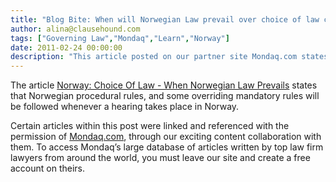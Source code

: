 ```yaml
---
title: "Blog Bite: When will Norwegian Law prevail over choice of law clauses?"
author: alina@clausehound.com
tags: ["Governing Law","Mondaq","Learn","Norway"]
date: 2011-02-24 00:00:00
description: "This article posted on our partner site Mondaq.com states that Norwegian procedural rules, and some overriding mandatory rules will be followed whenever a hearing takes place in Norway."
---
```


The article [Norway: Choice Of Law - When Norwegian Law Prevails](http://www.mondaq.com/x/121800/Contract+Law/Choice+Of+Law+When+Norwegian+Law+Prevails) states that Norwegian procedural rules, and some overriding mandatory rules will be followed whenever a hearing takes place in Norway.

Certain articles within this post were linked and referenced with the permission of [Mondaq.com](https://www.mondaq.com/?clear=true), through our exciting content collaboration with them.  To access Mondaq’s large database of articles written by top law firm lawyers from around the world, you must leave our site and create a free account on theirs.
